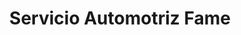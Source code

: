 ---
title: "Servicio Automotriz Fame"
url: /san-diego/servicio-automotriz-fame/
shop: Autowerkstatt
---
